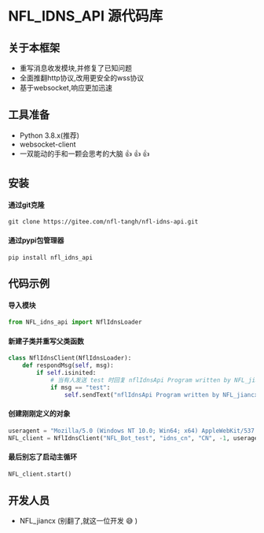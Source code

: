# NFL_IDNS_API 源代码库

## 关于本框架
- 重写消息收发模块,并修复了已知问题
- 全面推翻http协议,改用更安全的wss协议
- 基于websocket,响应更加迅速

## 工具准备
- Python 3.8.x(推荐)
- websocket-client
- 一双能动的手和一颗会思考的大脑 :thumbsup:  :thumbsup:  :thumbsup: 

## 安装
#### 通过git克隆
```
git clone https://gitee.com/nfl-tangh/nfl-idns-api.git
```

#### 通过pypi包管理器
```
pip install nfl_idns_api
```

## 代码示例
#### 导入模块
```python
from NFL_idns_api import NflIdnsLoader
```

#### 新建子类并重写父类函数
```python
class NflIdnsClient(NflIdnsLoader):
    def respondMsg(self, msg):
        if self.isinited:
            # 当有人发送 test 时回复 nflIdnsApi Program written by NFL_jiancx.
            if msg == "test": 
                self.sendText("nflIdnsApi Program written by NFL_jiancx.")
```

#### 创建刚刚定义的对象
```python
useragent = "Mozilla/5.0 (Windows NT 10.0; Win64; x64) AppleWebKit/537.36 (KHTML, like Gecko) Chrome/127.0.0.0 Safari/537.36 Edg/127.0.0.0"
NFL_client = NflIdnsClient("NFL_Bot_test", "idns_cn", "CN", -1, useragent)
```

#### 最后别忘了启动主循环
```python
NFL_client.start()
```


## 开发人员
- NFL_jiancx
(别翻了,就这一位开发 :sweat_smile: )
